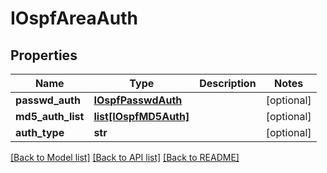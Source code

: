 # IOspfAreaAuth

## Properties
Name | Type | Description | Notes
------------ | ------------- | ------------- | -------------
**passwd_auth** | [**IOspfPasswdAuth**](IOspfPasswdAuth.md) |  | [optional] 
**md5_auth_list** | [**list[IOspfMD5Auth]**](IOspfMD5Auth.md) |  | [optional] 
**auth_type** | **str** |  | [optional] 

[[Back to Model list]](../README.md#documentation-for-models) [[Back to API list]](../README.md#documentation-for-api-endpoints) [[Back to README]](../README.md)


